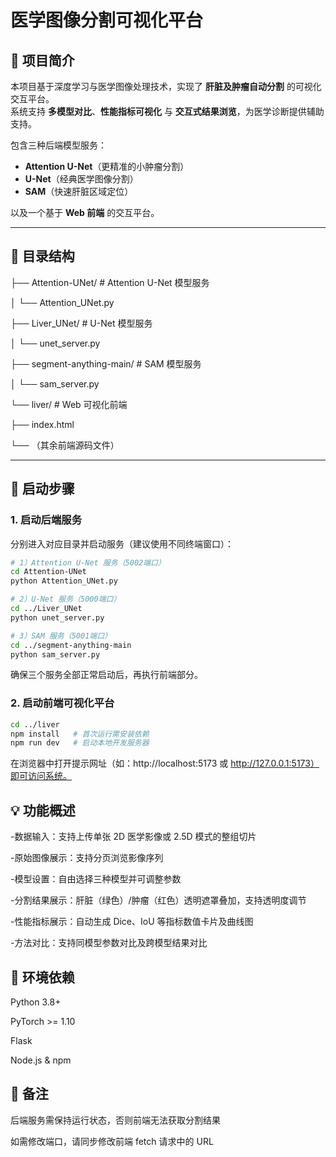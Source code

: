 # 医学图像分割可视化平台

## 📌 项目简介

本项目基于深度学习与医学图像处理技术，实现了 **肝脏及肿瘤自动分割** 的可视化交互平台。  
系统支持 **多模型对比**、**性能指标可视化** 与 **交互式结果浏览**，为医学诊断提供辅助支持。

包含三种后端模型服务：

- **Attention U-Net**（更精准的小肿瘤分割）
- **U-Net**（经典医学图像分割）
- **SAM**（快速肝脏区域定位）

以及一个基于 **Web 前端** 的交互平台。

---

## 📂 目录结构

├── Attention-UNet/ # Attention U-Net 模型服务

│ └── Attention_UNet.py

├── Liver_UNet/ # U-Net 模型服务

│ └── unet_server.py

├── segment-anything-main/ # SAM 模型服务

│ └── sam_server.py

└── liver/ # Web 可视化前端

├── index.html

└── （其余前端源码文件）



---

## 🚀 启动步骤

### 1. 启动后端服务

分别进入对应目录并启动服务（建议使用不同终端窗口）：

```bash
# 1）Attention U-Net 服务（5002端口）
cd Attention-UNet
python Attention_UNet.py

# 2）U-Net 服务（5000端口）
cd ../Liver_UNet
python unet_server.py

# 3）SAM 服务（5001端口）
cd ../segment-anything-main
python sam_server.py
```
确保三个服务全部正常启动后，再执行前端部分。

### 2. 启动前端可视化平台
```bash
cd ../liver
npm install   # 首次运行需安装依赖
npm run dev   # 启动本地开发服务器
```
在浏览器中打开提示网址（如：http://localhost:5173 或 http://127.0.0.1:5173）即可访问系统。

## 💡 功能概述
-数据输入：支持上传单张 2D 医学影像或 2.5D 模式的整组切片

-原始图像展示：支持分页浏览影像序列

-模型设置：自由选择三种模型并可调整参数

-分割结果展示：肝脏（绿色）/肿瘤（红色）透明遮罩叠加，支持透明度调节

-性能指标展示：自动生成 Dice、IoU 等指标数值卡片及曲线图

-方法对比：支持同模型参数对比及跨模型结果对比

## 🔧 环境依赖
Python 3.8+

PyTorch >= 1.10

Flask

Node.js & npm

## 📝 备注
后端服务需保持运行状态，否则前端无法获取分割结果

如需修改端口，请同步修改前端 fetch 请求中的 URL
